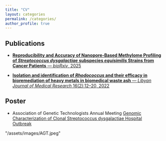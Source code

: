 ```yaml
---
title: "CV"
layout: categories
permalink: /categories/
author_profile: true
---
```



## Publications

- [**Reproducibility and Accuracy of Nanopore-Based Methylome Profiling of *Streptococcus dysgalactiae* subspecies *equisimilis* Strains from Cancer Patients** — *bioRxiv*, 2025](https://scholar.google.com/citations?view_op=view_citation&hl=en&user=v22PEuAAAAAJ&citation_for_view=v22PEuAAAAAJ:u-x6o8ySG0sC)

- [**Isolation and identification of *Rhodococcus* and their efficacy in bioremediation of heavy metals in biomedical waste ash** — *Libyan Journal of Medical Research* 16(2):12–20, 2022](https://scholar.google.com/citations?view_op=view_citation&hl=en&user=v22PEuAAAAAJ&citation_for_view=v22PEuAAAAAJ:u5HHmVD_uO8C)

## Poster

- Association of Genetic Technologists Annual Meeting
  [Genomic Characterization of Clonal Streptococcus dysgalactiae Hospital Outbreak ](https://figshare.com/articles/poster/Genomic_Characterization_of_Clonal_Streptococcus_dysgalactiae_Hospital_Outbreak/29829263)

"/assets/images/AGT.jpeg"
